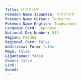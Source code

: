 ```yaml
---
﻿Title: リククラゲ
Pokemon Name Japanese: リククラゲ
Pokemon Name German: Tenterra
Pokemon Name English: Toadscruel
Language Card: Japanese
National Dex Number: 949
Region: Paldea
Regional Form: false
Additional Form: false
Mega: false
Gigantamax: false
Cover: false
Link: 
Owned: 
---
```

